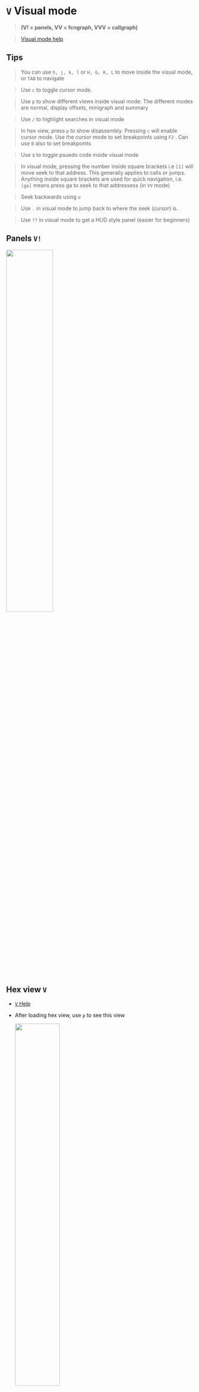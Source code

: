 <!-- V -->

#  **`V`** Visual mode

> **(V! = panels, VV = fcngraph, VVV = callgraph)** 

> [Visual mode help](/options/capv/visual-mode) 


## **Tips**
  > You can use `h, j, k, l` or `H, G, K, L` to move inside the visual mode, or `TAB` to navigate

  > Use `c` to toggle cursor mode.

  > Use `p` to show different views inside visual mode. The different modes are normal, display offsets, minigraph and summary

  > Use `/` to highlight searches in visual mode

  > In hex view, press `p` to show disassembly. Pressing `c` will enable cursor mode. Use the cursor mode to set breakpoints using `F2` . Can use `B` also to set breakpoints

  > Use `$` to toggle psuedo code inside visual mode

  > In visual mode, pressing the number inside square brackets i.e `[1]` will move seek to that address. This generally applies to calls or jumps. Anything inside square brackets are used for quick navigation, i.e. `[ga]` means press ga to seek to that addressess (in `VV` mode)

  > Seek backwards using `u`

  > Use `.` in visual mode to jump back to where the seek (cursor) is.

  > Use `??` in visual mode to get a HUD style panel (easier for beginners)


## Panels `V!`

  <img src="../../../../../../uploads/cap-v/panels.png" width="50%">

## Hex view `V`

  - [ `V` Help](/options/capv/visual-mode) 

  - After loading hex view, use `p` to see this view

    <img src="../../../../../../uploads/cap-v/hex-view.png" width="50%">

  - Pressing `p` twice in this mode will show the stack and the registers in the same view. This is very helpful during debugging.
  - In this mode, you can navigate and scroll through the stack/registers/assembly by using `c` (cursor) and **TAB**

    <img src="../../../../../../uploads/cap-v/hex-view-cap-p" width="50%>

## `vv`

  <img src="../../../../../../uploads/cap-v/vv.png " width="50%">

- Callgraph `VVV` or `VV` (Can use `-` or `+` to zoom)

   [ `VV` Help](/options/capv/visual-mode) 

  <img src="../../../../../../uploads/cap-v/cap-vvv-png.png " width="50%">
